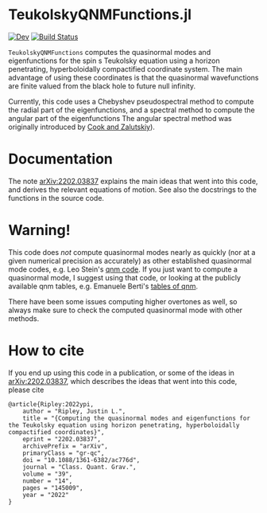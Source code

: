 # TeukolskyQNMFunctions.jl

<!--- [![Stable](https://img.shields.io/badge/docs-stable-blue.svg)](https://JLRipley314.github.io/TeukolskyQNMFunctions.jl/stable) -->
[![Dev](https://img.shields.io/badge/docs-dev-blue.svg)](https://JLRipley314.github.io/TeukolskyQNMFunctions.jl/dev)
[![Build Status](https://github.com/JLRipley314/TeukolskyQNMFunctions.jl/actions/workflows/CI.yml/badge.svg?branch=main)](https://github.com/JLRipley314/TeukolskyQNMFunctions.jl/actions/workflows/CI.yml?query=branch%3Amain)
<!--- [![Coverage](https://codecov.io/gh/JLRipley314/TeukolskyQNMFunctions.jl/branch/main/graph/badge.svg)](https://codecov.io/gh/JLRipley314/TeukolskyQNMFunctions.jl) -->

`TeukolskyQNMFunctions` computes the quasinormal modes and eigenfunctions 
for the spin s Teukolsky equation
using a horizon penetrating, hyperboloidally compactified coordinate system.
The main advantage of using these coordinates is that the quasinormal
wavefunctions are finite valued from the black hole to future null infinity.

Currently, this code uses a Chebyshev pseudospectral method to compute
the radial part of the eigenfunctions, 
and a spectral method to compute the angular part of the eigenfunctions
The angular spectral method was originally introduced by 
[Cook and Zalutskiy](https://arxiv.org/abs/1410.7698)).

# Documentation

The note [arXiv:2202.03837](https://arxiv.org/abs/2202.03837) 
explains the main ideas that went into this code,
and derives the relevant equations of motion.
See also the docstrings to the functions in the source code.

# Warning!

This code does *not* compute quasinormal modes nearly as quickly 
(nor at a given numerical precision as accurately) as other established
quasinormal mode codes, e.g. 
Leo Stein's [qnm code](https://github.com/duetosymmetry/qnm).
If you just want to compute a quasinormal mode, I suggest using that code,
or looking at the publicly available qnm tables, e.g. 
Emanuele Berti's [tables of qnm](https://pages.jh.edu/eberti2/ringdown/).

There have been some issues computing higher overtones as well, so always
make sure to check the computed quasinormal mode with other methods.

# How to cite

If you end up using this code in a publication, or some of the ideas in
[arXiv:2202.03837](https://arxiv.org/abs/2202.03837), 
which describes the ideas that went into this code, please cite
```
@article{Ripley:2022ypi,
    author = "Ripley, Justin L.",
    title = "{Computing the quasinormal modes and eigenfunctions for the Teukolsky equation using horizon penetrating, hyperboloidally compactified coordinates}",
    eprint = "2202.03837",
    archivePrefix = "arXiv",
    primaryClass = "gr-qc",
    doi = "10.1088/1361-6382/ac776d",
    journal = "Class. Quant. Grav.",
    volume = "39",
    number = "14",
    pages = "145009",
    year = "2022"
}
```
